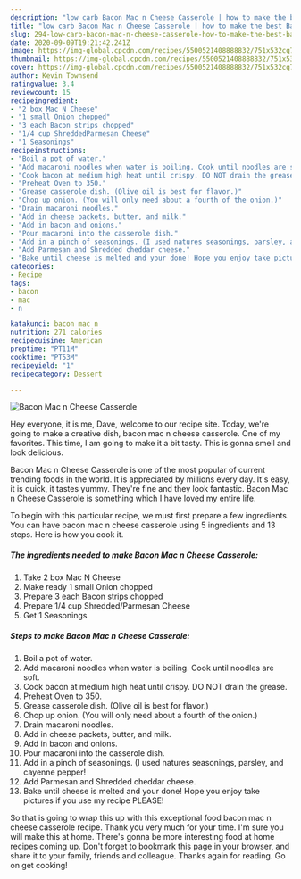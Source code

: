 ```yaml
---
description: "low carb Bacon Mac n Cheese Casserole | how to make the best Bacon Mac n Cheese Casserole"
title: "low carb Bacon Mac n Cheese Casserole | how to make the best Bacon Mac n Cheese Casserole"
slug: 294-low-carb-bacon-mac-n-cheese-casserole-how-to-make-the-best-bacon-mac-n-cheese-casserole
date: 2020-09-09T19:21:42.241Z
image: https://img-global.cpcdn.com/recipes/5500521408888832/751x532cq70/bacon-mac-n-cheese-casserole-recipe-main-photo.jpg
thumbnail: https://img-global.cpcdn.com/recipes/5500521408888832/751x532cq70/bacon-mac-n-cheese-casserole-recipe-main-photo.jpg
cover: https://img-global.cpcdn.com/recipes/5500521408888832/751x532cq70/bacon-mac-n-cheese-casserole-recipe-main-photo.jpg
author: Kevin Townsend
ratingvalue: 3.4
reviewcount: 15
recipeingredient:
- "2 box Mac N Cheese"
- "1 small Onion chopped"
- "3 each Bacon strips chopped"
- "1/4 cup ShreddedParmesan Cheese"
- "1 Seasonings"
recipeinstructions:
- "Boil a pot of water."
- "Add macaroni noodles when water is boiling. Cook until noodles are soft."
- "Cook bacon at medium high heat until crispy. DO NOT drain the grease."
- "Preheat Oven to 350."
- "Grease casserole dish. (Olive oil is best for flavor.)"
- "Chop up onion. (You will only need about a fourth of the onion.)"
- "Drain macaroni noodles."
- "Add in cheese packets, butter, and milk."
- "Add in bacon and onions."
- "Pour macaroni into the casserole dish."
- "Add in a pinch of seasonings. (I used natures seasonings, parsley, and cayenne pepper!"
- "Add Parmesan and Shredded cheddar cheese."
- "Bake until cheese is melted and your done! Hope you enjoy take pictures if you use my recipe PLEASE!"
categories:
- Recipe
tags:
- bacon
- mac
- n

katakunci: bacon mac n 
nutrition: 271 calories
recipecuisine: American
preptime: "PT11M"
cooktime: "PT53M"
recipeyield: "1"
recipecategory: Dessert

---
```



![Bacon Mac n Cheese Casserole](https://img-global.cpcdn.com/recipes/5500521408888832/751x532cq70/bacon-mac-n-cheese-casserole-recipe-main-photo.jpg)

Hey everyone, it is me, Dave, welcome to our recipe site. Today, we're going to make a creative dish, bacon mac n cheese casserole. One of my favorites. This time, I am going to make it a bit tasty. This is gonna smell and look delicious.

Bacon Mac n Cheese Casserole is one of the most popular of current trending foods in the world. It is appreciated by millions every day. It's easy, it is quick, it tastes yummy. They're fine and they look fantastic. Bacon Mac n Cheese Casserole is something which I have loved my entire life.




To begin with this particular recipe, we must first prepare a few ingredients. You can have bacon mac n cheese casserole using 5 ingredients and 13 steps. Here is how you cook it.

<!--inarticleads1-->

##### The ingredients needed to make Bacon Mac n Cheese Casserole:

1. Take 2 box Mac N Cheese
1. Make ready 1 small Onion chopped
1. Prepare 3 each Bacon strips chopped
1. Prepare 1/4 cup Shredded/Parmesan Cheese
1. Get 1 Seasonings




<!--inarticleads2-->

##### Steps to make Bacon Mac n Cheese Casserole:

1. Boil a pot of water.
1. Add macaroni noodles when water is boiling. Cook until noodles are soft.
1. Cook bacon at medium high heat until crispy. DO NOT drain the grease.
1. Preheat Oven to 350.
1. Grease casserole dish. (Olive oil is best for flavor.)
1. Chop up onion. (You will only need about a fourth of the onion.)
1. Drain macaroni noodles.
1. Add in cheese packets, butter, and milk.
1. Add in bacon and onions.
1. Pour macaroni into the casserole dish.
1. Add in a pinch of seasonings. (I used natures seasonings, parsley, and cayenne pepper!
1. Add Parmesan and Shredded cheddar cheese.
1. Bake until cheese is melted and your done! Hope you enjoy take pictures if you use my recipe PLEASE!




So that is going to wrap this up with this exceptional food bacon mac n cheese casserole recipe. Thank you very much for your time. I'm sure you will make this at home. There's gonna be more interesting food at home recipes coming up. Don't forget to bookmark this page in your browser, and share it to your family, friends and colleague. Thanks again for reading. Go on get cooking!
